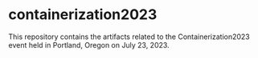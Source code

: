 # containerization2023
This repository contains the artifacts related to the Containerization2023 event held in Portland, Oregon on July 23, 2023.
